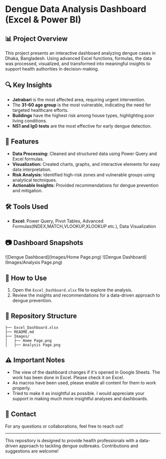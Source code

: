 # Dengue Data Analysis Dashboard (Excel & Power BI)

## 📊 Project Overview
This project presents an interactive dashboard analyzing dengue cases in Dhaka, Bangladesh. Using advanced Excel functions, formulas, the data was processed, visualized, and transformed into meaningful insights to support health authorities in decision-making.

## 🔍 Key Insights
- **Jatrabari** is the most affected area, requiring urgent intervention.
- The **31-60 age group** is the most vulnerable, indicating the need for targeted healthcare efforts.
- **Buildings** have the highest risk among house types, highlighting poor living conditions.
- **NS1 and IgG tests** are the most effective for early dengue detection.

## 📌 Features
- **Data Processing:** Cleaned and structured data using Power Query and Excel formulas.
- **Visualization:** Created charts, graphs, and interactive elements for easy data interpretation.
- **Risk Analysis:** Identified high-risk zones and vulnerable groups using analytical techniques.
- **Actionable Insights:** Provided recommendations for dengue prevention and mitigation.

## 🛠️ Tools Used
- **Excel:** Power Query, Pivot Tables, Advanced Formulas(INDEX,MATCH,VLOOKUP,XLOOKUP etc.), Data Visualization

## 📷 Dashboard Snapshots
![Dengue Dashboard](Images/Home Page.png)
![Dengue Dashboard](Images/Analysis Page.png)

## 🚀 How to Use
1. Open the `Excel_Dashboard.xlsx` file to explore the analysis.
2. Review the insights and recommendations for a data-driven approach to dengue prevention.

## 📂 Repository Structure
```
├── Excel_Dashboard.xlsx
├── README.md
├── Images/
│   ├── Home Page.png
│   ├── Analysis Page.png
```

## ⚠️ Important Notes
- The view of the dashboard changes if it's opened in Google Sheets. The work has been done in Excel. Please check it on Excel.
- As macros have been used, please enable all content for them to work properly.
- Tried to make it as insightful as possible. I would appreciate your support in making much more insightful analyses and dashboards.

## 📢 Contact
For any questions or collaborations, feel free to reach out!

---

This repository is designed to provide health professionals with a data-driven approach to tackling dengue outbreaks. Contributions and suggestions are welcome!

